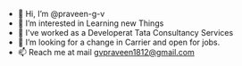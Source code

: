 - 👋 Hi, I’m @praveen-g-v
- 👀 I’m interested in Learning new Things
- 🌱 I've worked as a Developerat Tata Consultancy Services
- 💞️ I’m looking for a change in Carrier and open for jobs.
- 📫 Reach me at mail gvpraveen1812@gmail.com

<!---
praveen-g-v/praveen-g-v is a ✨ special ✨ repository because its `README.md` (this file) appears on your GitHub profile.
You can click the Preview link to take a look at your changes.
--->
